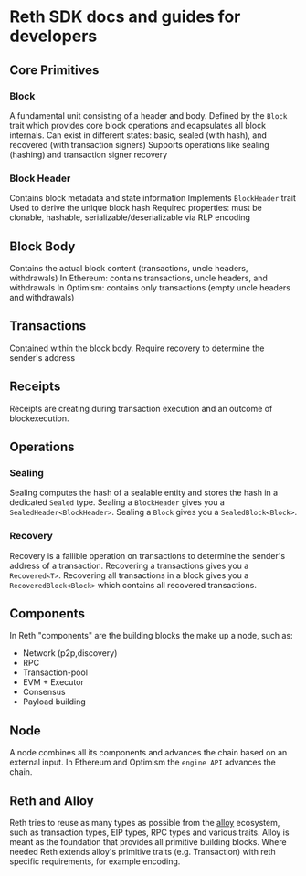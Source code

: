 # Reth SDK docs and guides for developers

## Core Primitives

### Block

A fundamental unit consisting of a header and body.
Defined by the `Block` trait which provides core block operations and ecapsulates all block internals.
Can exist in different states: basic, sealed (with hash), and recovered (with transaction signers)
Supports operations like sealing (hashing) and transaction signer recovery

### Block Header

Contains block metadata and state information
Implements `BlockHeader` trait
Used to derive the unique block hash
Required properties: must be clonable, hashable, serializable/deserializable via RLP encoding

## Block Body

Contains the actual block content (transactions, uncle headers, withdrawals)
In Ethereum: contains transactions, uncle headers, and withdrawals
In Optimism: contains only transactions (empty uncle headers and withdrawals)

## Transactions

Contained within the block body.
Require recovery to determine the sender's address

## Receipts

Receipts are creating during transaction execution and an outcome of blockexecution.

## Operations

### Sealing

Sealing computes the hash of a sealable entity and stores the hash in a dedicated `Sealed` type.
Sealing a `BlockHeader` gives you a `SealedHeader<BlockHeader>`.
Sealing a `Block` gives you a `SealedBlock<Block>`.

### Recovery

Recovery is a fallible operation on transactions to determine the sender's address of a transaction.
Recovering a transactions gives you a `Recovered<T>`.
Recovering all transactions in a block gives you a `RecoveredBlock<Block>` which contains all recovered transactions.

## Components

In Reth "components" are the building blocks the make up a node, such as:

- Network (p2p,discovery)
- RPC
- Transaction-pool
- EVM + Executor
- Consensus
- Payload building

## Node

A node combines all its components and advances the chain based on an external input.
In Ethereum and Optimism the `engine API` advances the chain.

## Reth and Alloy

Reth tries to reuse as many types as possible from the [alloy](#alloy) ecosystem, such as transaction types, EIP types,
RPC types and various traits. Alloy is meant as the foundation that provides all primitive building blocks.
Where needed Reth extends alloy's primitive traits (e.g. Transaction) with reth specific requirements, for example
encoding.


[alloy]: https://github.com/alloy-rs/alloy/